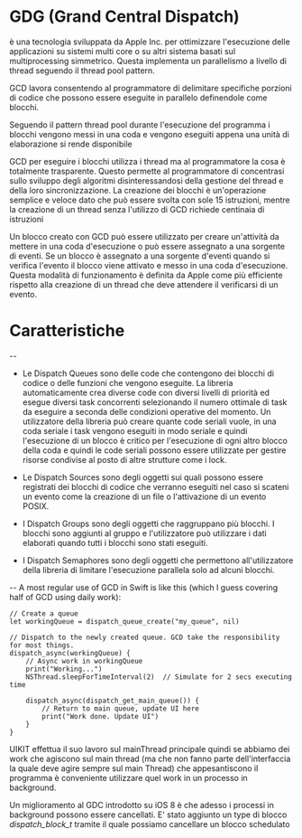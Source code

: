 # GDG (Grand Central Dispatch)

è una tecnologia sviluppata da Apple Inc. per ottimizzare l'esecuzione delle applicazioni su sistemi multi core o su altri sistema basati sul multiprocessing simmetrico. Questa implementa un parallelismo a livello di thread seguendo il thread pool pattern.

GCD lavora consentendo al programmatore di delimitare specifiche porzioni di codice che possono essere eseguite in parallelo definendole come blocchi.

Seguendo il pattern thread pool durante l'esecuzione del programma i blocchi vengono messi in una coda e vengono eseguiti appena una unità di elaborazione si rende disponibile

GCD per eseguire i blocchi utilizza i thread ma al programmatore la cosa è totalmente trasparente. Questo permette al programmatore di concentrasi sullo sviluppo degli algoritmi disinteressandosi della gestione del thread e della loro sincronizzazione. La creazione dei blocchi è un'operazione semplice e veloce dato che può essere svolta con sole 15 istruzioni, mentre la creazione di un thread senza l'utilizzo di GCD richiede centinaia di istruzioni

Un blocco creato con GCD può essere utilizzato per creare un'attività da mettere in una coda d'esecuzione o può essere assegnato a una sorgente di eventi. Se un blocco è assegnato a una sorgente d'eventi quando si verifica l'evento il blocco viene attivato e messo in una coda d'esecuzione. Questa modalità di funzionamento è definita da Apple come più efficiente rispetto alla creazione di un thread che deve attendere il verificarsi di un evento.

# Caratteristiche
--
- Le Dispatch Queues sono delle code che contengono dei blocchi di codice o delle funzioni che vengono eseguite. La libreria automaticamente crea diverse code con diversi livelli di priorità ed esegue diversi task concorrenti selezionando il numero ottimale di task da eseguire a seconda delle condizioni operative del momento. Un utilizzatore della libreria può creare quante code seriali vuole, in una coda seriale i task vengono eseguiti in modo seriale e quindi l'esecuzione di un blocco è critico per l'esecuzione di ogni altro blocco della coda e quindi le code seriali possono essere utilizzate per gestire risorse condivise al posto di altre strutture come i lock.

- Le Dispatch Sources sono degli oggetti sui quali possono essere registrati dei blocchi di codice che verranno eseguiti nel caso si scateni un evento come la creazione di un file o l'attivazione di un evento POSIX.

- I Dispatch Groups sono degli oggetti che raggruppano più blocchi. I blocchi sono aggiunti al gruppo e l'utilizzatore può utilizzare i dati elaborati quando tutti i blocchi sono stati eseguiti.

- I Dispatch Semaphores sono degli oggetti che permettono all'utilizzatore della libreria di limitare l'esecuzione parallela solo ad alcuni blocchi.

--
A most regular use of GCD in Swift is like this (which I guess covering half of GCD using daily work):

	// Create a queue
	let workingQueue = dispatch_queue_create("my_queue", nil)

	// Dispatch to the newly created queue. GCD take the responsibility for most things.
	dispatch_async(workingQueue) {
    	// Async work in workingQueue
    	print("Working...")
    	NSThread.sleepForTimeInterval(2)  // Simulate for 2 secs executing time

    	dispatch_async(dispatch_get_main_queue()) {
        	// Return to main queue, update UI here
        	print("Work done. Update UI")
    	}
	}
	
UIKIT effettua il suo lavoro sul mainThread principale quindi se abbiamo dei work che agiscono sul main thread (ma che non fanno parte dell'interfaccia la quale deve agire sempre sul main Thread) che appesantiscono il programma è conveniente utilizzare quel work in un processo in background.

Un miglioramento al GDC introdotto su iOS 8 è che adesso i processi in background possono essere cancellati.
E' stato aggiunto un type di blocco *dispatch_block_t* tramite il quale possiamo cancellare un blocco schedulato